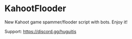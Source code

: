 # KahootFlooder
New Kahoot game spammer/flooder script with bots. Enjoy it!

Support: https://discord.gg/huguitis
